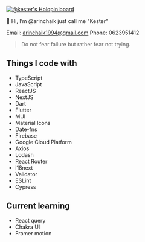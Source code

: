 [![@kester's Holopin board](https://holopin.io/api/user/board?user=kester)](https://holopin.io/@kester)

<!-- <p align="center"><img align="center" src="https://i.ibb.co/zVWV7ZZ/cool-background-1.png" /></p> -->

👺 Hi, I’m @arinchaik just call me "Kester"

Email: arinchaik1994@gmail.com
Phone: 0623951412

> Do not fear failure but rather fear not trying.

## Things I code with
- TypeScript
- JavaScript
- ReactJS
- NextJS
- Dart
- Flutter
- MUI
- Material Icons
- Date-fns
- Firebase
- Google Cloud Platform
- Axios
- Lodash
- React Router
- i18next
- Validator
- ESLint
- Cypress

## Current learning
- React query
- Chakra UI
- Framer motion


